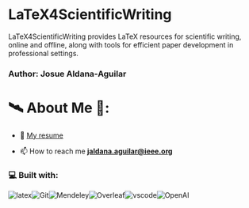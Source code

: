 # LaTeX4ScientificWriting
LaTeX4ScientificWriting provides LaTeX resources for scientific writing, online and offline, along with tools for efficient paper development in professional settings.

<h3 align="left">Author: Josue Aldana-Aguilar </h3>
<p align="left">

# 🛰️ About Me 🔭:

-   📃  [My resume](https://github.com/AJ23A/AJ23A/blob/master/ResearcherCV.pdf) 

-   📫 How to reach me **jaldana.aguilar@ieee.org**

<h3 align="left">💻 Built with: </h3>

![latex](https://img.shields.io/badge/-LaTeX-000?&logo=latex)![Git](https://img.shields.io/badge/-Git-000?&logo=Git)![Mendeley](https://img.shields.io/badge/-Mendeley-000?&logo=Mendeley)![Overleaf](https://img.shields.io/badge/-Overleaf-000?&logo=Overleaf)![vscode](https://img.shields.io/badge/-vscode-000?&logo=vscode)![OpenAI](https://img.shields.io/badge/-OpenAI-000?&logo=OpenAI)

